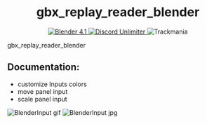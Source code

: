 <h1 align="center">
  gbx_replay_reader_blender
</h1>

<p align="center">
<a href="https://tmnf.exchange/threadshow/6517627?page=auto" target="blank">
<img src="https://img.shields.io/badge/Blender-4.1-2" alt="Blender 4.1" />
</a>
<a href="https://discord.gg/8QFGHR4w" target="blank">
<img src="https://img.shields.io/badge/Discord%20-official-brightgreen" alt="Discord Unlimiter"/>
</a>
<img src="https://img.shields.io/badge/Trackmania-blender%20Input-brightgreen" alt="Trackmania"/>

gbx_replay_reader_blender

## Documentation:
 - customize Inputs colors
 - move panel input
 - scale panel input

 ![BlenderInput](https://github.com/user-attachments/assets/4edf888e-4ce0-4a60-851a-e079b3e2c9b4) gif
 ![BlenderInput](https://github.com/user-attachments/assets/547732e8-327a-42d7-b44b-659273e145d7) jpg


